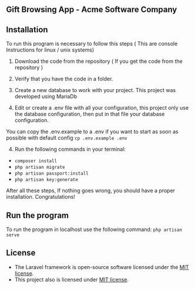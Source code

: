 

## Gift Browsing App - Acme Software Company


## Installation
To run this program is necessary to follow this steps ( This are console Instructions for linux / unix systems)
1. Download the code from the repository ( If you get the code from the repository )
2. Verify that you have the code in a folder.

3. Create a new database to work with your project. This project was developed using MariaDb
3. Edit or create a .env file with all your configuration, this project only use the database configuration, then
put in that file your database configuration.

You can copy the .env.example to a .env if you want to start as soon as possible with default config
`cp .env.example .env`

4. Run the following commands in your terminal:

* `composer install`
* `php artisan migrate`
* `php artisan passport:install`
* `php artisan key:generate`



After all these steps, If nothing goes wrong, you should have a proper installation.
Congratulations!

## Run the program
To run the program in localhost use the following command:
`php artisan serve`

## License
* The Laravel framework is open-source software licensed under the [MIT license](https://opensource.org/licenses/MIT).
* This project also is licensed under [MIT license](https://opensource.org/licenses/MIT).
